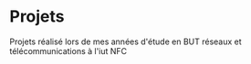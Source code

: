 # Projets 

Projets réalisé lors de mes années d'étude en BUT réseaux et télécommunications à l'iut NFC
